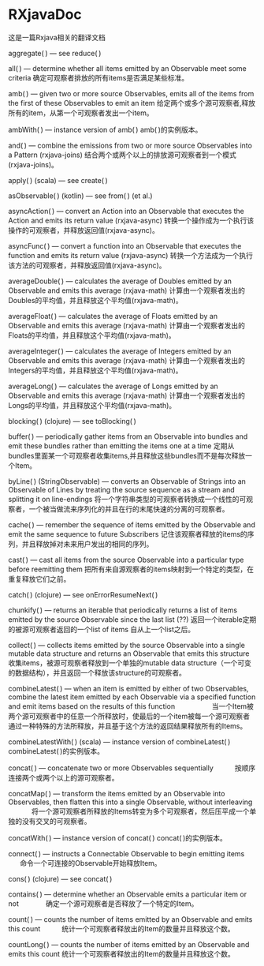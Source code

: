 # RXjavaDoc
这是一篇Rxjava相关的翻译文档

aggregate( ) — see reduce( )

all( ) — determine whether all items emitted by an Observable meet some criteria
         确定可观察者排放的所有items是否满足某些标准。

amb( ) — given two or more source Observables, emits all of the items from the first of these Observables to emit an item
         给定两个或多个源可观察者,释放所有的item，从第一个可观察者发出一个item。

ambWith( ) — instance version of amb( )
             amb( )的实例版本。

and( ) — combine the emissions from two or more source Observables into a Pattern (rxjava-joins)
         结合两个或两个以上的排放源可观察者到一个模式(rxjava-joins)。

apply( ) (scala) — see create( )

asObservable( ) (kotlin) — see from( ) (et al.)

asyncAction( ) — convert an Action into an Observable that executes the Action and emits its return value (rxjava-async)
                 转换一个操作成为一个执行该操作的可观察者，并释放返回值(rxjava-async)。

asyncFunc( ) — convert a function into an Observable that executes the function and emits its return value (rxjava-async)
               转换一个方法成为一个执行该方法的可观察者，并释放返回值(rxjava-async)。

averageDouble( ) — calculates the average of Doubles emitted by an Observable and emits this average (rxjava-math)
                   计算由一个观察者发出的Doubles的平均值，并且释放这个平均值(rxjava-math)。

averageFloat( ) — calculates the average of Floats emitted by an Observable and emits this average (rxjava-math)
                  计算由一个观察者发出的Floats的平均值，并且释放这个平均值(rxjava-math)。

averageInteger( ) — calculates the average of Integers emitted by an Observable and emits this average (rxjava-math)
                    计算由一个观察者发出的Integers的平均值，并且释放这个平均值(rxjava-math)。

averageLong( ) — calculates the average of Longs emitted by an Observable and emits this average (rxjava-math)
                 计算由一个观察者发出的Longs的平均值，并且释放这个平均值(rxjava-math)。

blocking( ) (clojure) — see toBlocking( )

buffer( ) — periodically gather items from an Observable into bundles and emit these bundles rather than emitting the items one at a time
            定期从bundles里面某一个可观察者收集items,并且释放这些bundles而不是每次释放一个Item。

byLine( ) (StringObservable) — converts an Observable of Strings into an Observable of Lines by treating the source sequence as a stream and splitting it on line-endings
                               将一个字符串类型的可观察者转换成一个线性的可观察者，一个被当做流来序列化的并且在行的末尾快速的分离的可观察者。

cache( ) — remember the sequence of items emitted by the Observable and emit the same sequence to future Subscribers
           记住该观察者释放的items的序列，并且释放掉对未来用户发出的相同的序列。

cast( ) — cast all items from the source Observable into a particular type before reemitting them
          把所有来自源观察者的items映射到一个特定的类型，在重复释放它们之前。

catch( ) (clojure) — see onErrorResumeNext( )

chunkify( ) — returns an iterable that periodically returns a list of items emitted by the source Observable since the last list (⁇)
              返回一个iterable定期的被源可观察者返回的一个list of items 自从上一个list之后。

collect( ) — collects items emitted by the source Observable into a single mutable data structure and returns an Observable that emits this structure
             收集items，被源可观察者释放到一个单独的mutable data structure（一个可变的数据结构），并且返回一个释放该structure的可观察者。

combineLatest( ) — when an item is emitted by either of two Observables, combine the latest item emitted by each Observable via a specified function and emit items based on the results of this function
                   当一个Item被两个源可观察者中的任意一个所释放时，使最后的一个item被每一个源可观察者通过一种特殊的方法所释放，并且基于这个方法的返回结果释放所有的Items。
                   
combineLatestWith( ) (scala) — instance version of combineLatest( )
                               combineLatest( )的实例版本。
                               
concat( ) — concatenate two or more Observables sequentially
            按顺序连接两个或两个以上的源可观察者。
            
concatMap( ) — transform the items emitted by an Observable into Observables, then flatten this into a single Observable, without interleaving
               将一个源可观察者所释放的Items转变为多个可观察者，然后压平成一个单独的没有交叉的可观察者。
               
concatWith( ) — instance version of concat( )
                concat( )的实例版本。
                
connect( ) — instructs a Connectable Observable to begin emitting items
             命令一个可连接的Observable开始释放Item。
             
cons( ) (clojure) — see concat( )

contains( ) — determine whether an Observable emits a particular item or not
              确定一个源可观察者是否释放了一个特定的Item。
              
count( ) — counts the number of items emitted by an Observable and emits this count
           统计一个可观察者释放出的Item的数量并且释放这个数。
           
countLong( ) — counts the number of items emitted by an Observable and emits this count
               统计一个可观察者释放出的Item的数量并且释放这个数。
